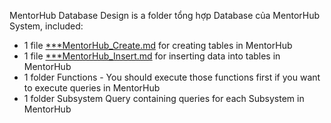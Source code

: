 MentorHub Database Design is a folder tổng hợp Database của MentorHub System, included:
- 1 file [***MentorHub_Create.md](MentorHub_Create.md) for creating tables in MentorHub
- 1 file [***MentorHub_Insert.md](MentorHub_Insert.md) for inserting data into tables in MentorHub
- 1 folder Functions - You should execute those functions first if you want to execute queries in MentorHub 
- 1 folder Subsystem Query containing queries for each Subsystem in MentorHub